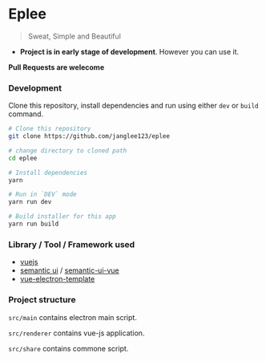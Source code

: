 # **Eplee**
> Sweat, Simple and Beautiful

- **Project is in early stage of development**. However you can use it. 

**Pull Requests are welecome**

### Development

Clone this repository, install dependencies and run using either `dev` or `build` command.

```bash
# Clone this repository
git clone https://github.com/janglee123/eplee

# change directory to cloned path
cd eplee

# Install dependencies
yarn 

# Run in `DEV` mode
yarn run dev

# Build installer for this app
yarn run build
```
### Library / Tool / Framework used
- [vuejs](https://vuejs.org/)
- [semantic ui](https://semantic-ui.com/) / [semantic-ui-vue](https://semantic-ui-vue.github.io/#/)
- [vue-electron-template](https://github.com/mubaidr/vue-electron-template) 

### Project structure

`src/main` contains electron main script.

`src/renderer` contains vue-js application.

`src/share` contains commone script.